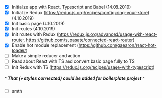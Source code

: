 - [x] Initialize app with React, Typescript and Babel (14.08.2019)
- [x] Initialize Redux (https://redux.js.org/recipes/configuring-your-store) (4.10.2019)
- [x] Init basic page (4.10.2019)
- [x] Init routes (4.10.2019)
- [x] Init routes with Redux (https://redux.js.org/advanced/usage-with-react-router, https://github.com/supasate/connected-react-router)
- [x] Enable hot module replacement (https://github.com/gaearon/react-hot-loader/)
- [ ] Make a simple reducer and action
- [ ] Read about React with TS and convert basic page fully to TS
- [ ] Init Redux with TS (https://redux.js.org/recipes/usage-with-typescript)

##### ^ That (+ styles connected) could be added for boilerplate project ^

- [ ] smth
